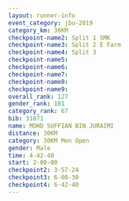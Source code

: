 ```yaml
---
layout: runner-info 
event_category: jbu-2019 
category_km: 30KM 
checkpoint-name2: Split 1 SMK 
checkpoint-name3: Split 2 E Farm 
checkpoint-name4: Split 3 
checkpoint-name5: 
checkpoint-name6: 
checkpoint-name7: 
checkpoint-name8: 
checkpoint-name9: 
overall_rank: 127
gender_rank: 101
category_rank: 67
bib: 31071
name: MOHD SUFFIAN BIN JURAIMI
distance: 30KM
category: 30KM Men Open
gender: Male
time: 4-42-40
start: 2-00-00
checkpoint2: 3-57-24
checkpoint3: 6-08-30
checkpoint4: 6-42-40
---
```

